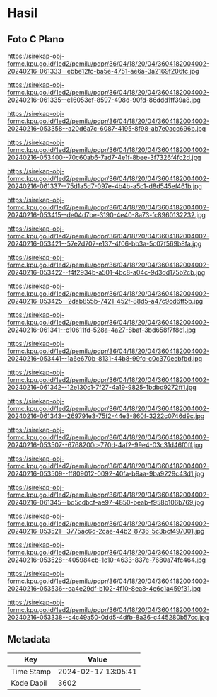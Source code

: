 # Hasil

## Foto C Plano

https://sirekap-obj-formc.kpu.go.id/1ed2/pemilu/pdpr/36/04/18/20/04/3604182004002-20240216-061333--ebbe12fc-ba5e-4751-ae6a-3a2169f206fc.jpg

https://sirekap-obj-formc.kpu.go.id/1ed2/pemilu/pdpr/36/04/18/20/04/3604182004002-20240216-061335--e16053ef-8597-498d-90fd-86ddd1ff39a8.jpg

https://sirekap-obj-formc.kpu.go.id/1ed2/pemilu/pdpr/36/04/18/20/04/3604182004002-20240216-053358--a20d6a7c-6087-4195-8f98-ab7e0acc696b.jpg

https://sirekap-obj-formc.kpu.go.id/1ed2/pemilu/pdpr/36/04/18/20/04/3604182004002-20240216-053400--70c60ab6-7ad7-4e1f-8bee-3f7326f4fc2d.jpg

https://sirekap-obj-formc.kpu.go.id/1ed2/pemilu/pdpr/36/04/18/20/04/3604182004002-20240216-061337--75d1a5d7-097e-4b4b-a5c1-d8d545ef461b.jpg

https://sirekap-obj-formc.kpu.go.id/1ed2/pemilu/pdpr/36/04/18/20/04/3604182004002-20240216-053415--de04d7be-3190-4e40-8a73-fc8960132232.jpg

https://sirekap-obj-formc.kpu.go.id/1ed2/pemilu/pdpr/36/04/18/20/04/3604182004002-20240216-053421--57e2d707-e137-4f06-bb3a-5c07f569b8fa.jpg

https://sirekap-obj-formc.kpu.go.id/1ed2/pemilu/pdpr/36/04/18/20/04/3604182004002-20240216-053422--f4f2934b-a501-4bc8-a04c-9d3dd175b2cb.jpg

https://sirekap-obj-formc.kpu.go.id/1ed2/pemilu/pdpr/36/04/18/20/04/3604182004002-20240216-053425--2dab855b-7421-452f-88d5-a47c9cd6ff5b.jpg

https://sirekap-obj-formc.kpu.go.id/1ed2/pemilu/pdpr/36/04/18/20/04/3604182004002-20240216-061341--c10611fd-528a-4a27-8baf-3bd658f7f8c1.jpg

https://sirekap-obj-formc.kpu.go.id/1ed2/pemilu/pdpr/36/04/18/20/04/3604182004002-20240216-053441--1a6e670b-8131-44b8-99fc-c0c370ecbfbd.jpg

https://sirekap-obj-formc.kpu.go.id/1ed2/pemilu/pdpr/36/04/18/20/04/3604182004002-20240216-061342--12e130c1-7f27-4a19-9825-1bdbd9272ff1.jpg

https://sirekap-obj-formc.kpu.go.id/1ed2/pemilu/pdpr/36/04/18/20/04/3604182004002-20240216-061343--269791e3-75f2-44e3-860f-3222c0746d9c.jpg

https://sirekap-obj-formc.kpu.go.id/1ed2/pemilu/pdpr/36/04/18/20/04/3604182004002-20240216-053507--6768200c-770d-4af2-99e4-03c31d46f0ff.jpg

https://sirekap-obj-formc.kpu.go.id/1ed2/pemilu/pdpr/36/04/18/20/04/3604182004002-20240216-053509--ff809012-0092-40fa-b9aa-9ba9229c43d1.jpg

https://sirekap-obj-formc.kpu.go.id/1ed2/pemilu/pdpr/36/04/18/20/04/3604182004002-20240216-061345--bd5cdbcf-ae97-4850-beab-f958b106b769.jpg

https://sirekap-obj-formc.kpu.go.id/1ed2/pemilu/pdpr/36/04/18/20/04/3604182004002-20240216-053521--3775ac6d-2cae-44b2-8736-5c3bcf497001.jpg

https://sirekap-obj-formc.kpu.go.id/1ed2/pemilu/pdpr/36/04/18/20/04/3604182004002-20240216-053528--405984cb-1c10-4633-837e-7680a74fc464.jpg

https://sirekap-obj-formc.kpu.go.id/1ed2/pemilu/pdpr/36/04/18/20/04/3604182004002-20240216-053536--ca4e29df-b102-4f10-8ea8-4e6c1a459f31.jpg

https://sirekap-obj-formc.kpu.go.id/1ed2/pemilu/pdpr/36/04/18/20/04/3604182004002-20240216-053338--c4c49a50-0dd5-4dfb-8a36-c445280b57cc.jpg


## Metadata

| Key        | Value               |
| ---------- | ------------------- |
| Time Stamp | 2024-02-17 13:05:41 |
| Kode Dapil | 3602                |



